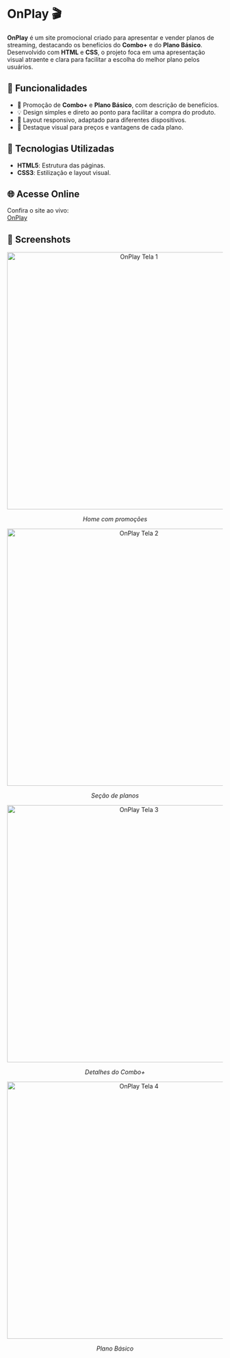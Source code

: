 # OnPlay 🎬

**OnPlay** é um site promocional criado para apresentar e vender planos de streaming, destacando os benefícios do **Combo+** e do **Plano Básico**. 
Desenvolvido com **HTML** e **CSS**, o projeto foca em uma apresentação visual atraente e clara para facilitar a escolha do melhor plano pelos usuários.  

## 🌟 Funcionalidades

- 🛒 Promoção de **Combo+** e **Plano Básico**, com descrição de benefícios.
- 💡 Design simples e direto ao ponto para facilitar a compra do produto.
- 📱 Layout responsivo, adaptado para diferentes dispositivos.
- 🎨 Destaque visual para preços e vantagens de cada plano.

## 🚀 Tecnologias Utilizadas

- **HTML5**: Estrutura das páginas.
- **CSS3**: Estilização e layout visual.

## 🌐 Acesse Online

Confira o site ao vivo:  
[OnPlay](https://on-play.vercel.app/)

## 📸 Screenshots

<div align="center">
  <img src="https://github.com/user-attachments/assets/61f9f0a9-a480-425b-8917-f3fada43110c" alt="OnPlay Tela 1" width="600px">
  <p><i>Home com promoções</i></p>
  
  <img src="https://github.com/user-attachments/assets/69d04ff9-99d1-4949-8c32-24152fbd4804" alt="OnPlay Tela 2" width="600px">
  <p><i>Seção de planos</i></p>
  
  <img src="https://github.com/user-attachments/assets/5b061832-897d-4712-a9b8-a20fd4c5b571" alt="OnPlay Tela 3" width="600px">
  <p><i>Detalhes do Combo+</i></p>
  
  <img src="https://github.com/user-attachments/assets/c3d9b5ea-3d7c-4b31-a798-182e84f5ff2b" alt="OnPlay Tela 4" width="600px">
  <p><i>Plano Básico</i></p>
</div>


